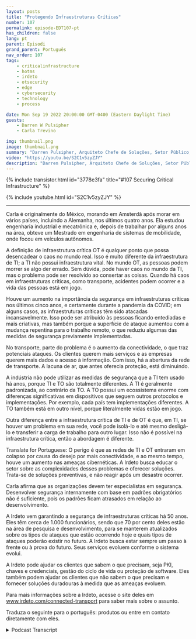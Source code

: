 ```yaml
---
layout: posts
title: "Protegendo Infraestruturas Críticas"
number: 107
permalink: episode-EDT107-pt
has_children: false
lang: pt
parent: Episodi
grand_parent: Português
nav_order: 107
tags:
    - criticalinfrastructure
    - hotms
    - irdeto
    - otsecurity
    - edge
    - cybersecurity
    - technology
    - process

date: Mon Sep 19 2022 20:00:00 GMT-0400 (Eastern Daylight Time)
guests:
    - Darren W Pulsipher
    - Carla Trevino

img: thumbnail.png
image: thumbnail.png
summary: "Darren Pulsipher, Arquiteto Chefe de Soluções, Setor Público, e Carla Trevino, Arquiteta de Soluções, Irdeto, falam sobre a importância da segurança na infraestrutura crítica."
video: "https://youtu.be/S2C1v5zyZJY"
description: "Darren Pulsipher, Arquiteto Chefe de Soluções, Setor Público, e Carla Trevino, Arquiteta de Soluções, Irdeto, falam sobre a importância da segurança na infraestrutura crítica."
---
```


<div>
{% include transistor.html id="3778e3fa" title="#107 Securing Critical Infrastructure" %}

{% include youtube.html id="S2C1v5zyZJY" %}
</div>

---

Carla é originalmente do México, morando em Amsterdã após morar em vários países, incluindo a Alemanha, nos últimos quatro anos. Ela estudou engenharia industrial e mecatrônica e, depois de trabalhar por alguns anos na área, obteve um Mestrado em engenharia de sistemas de mobilidade, onde focou em veículos autônomos.

A definição de infraestrutura crítica OT é qualquer ponto que possa desencadear o caos no mundo real. Isso é muito diferente da infraestrutura de TI; a TI não possui infraestrutura vital. No mundo OT, as pessoas podem morrer se algo der errado. Sem dúvida, pode haver caos no mundo da TI, mas o problema pode ser resolvido ao consertar as coisas. Quando há caos em infraestruturas críticas, como transporte, acidentes podem ocorrer e a vida das pessoas está em jogo.

Houve um aumento na importância da segurança em infraestruturas críticas nos últimos cinco anos, e certamente durante a pandemia da COVID; em alguns casos, as infraestruturas críticas têm sido atacadas incansavelmente. Isso pode ser atribuído às pessoas ficando entediadas e mais criativas, mas também porque a superfície de ataque aumentou com a mudança repentina para o trabalho remoto, o que reduziu algumas das medidas de segurança previamente implementadas.

No transporte, parte do problema é o aumento da conectividade, o que traz potenciais ataques. Os clientes querem mais serviços e as empresas querem mais dados e acesso à informação. Com isso, há a abertura da rede de transporte. A lacuna de ar, que antes oferecia proteção, está diminuindo.

A indústria não pode utilizar as medidas de segurança que a TI tem usado há anos, porque TI e TO são totalmente diferentes. A TI é geralmente padronizada, ao contrário da TO. A TO possui um ecossistema enorme com diferenças significativas em dispositivos que seguem outros protocolos e implementações. Por exemplo, cada país tem implementações diferentes. A TO também está em outro nível, porque literalmente vidas estão em jogo.

Outra diferença entre a infraestrutura crítica de TI e de OT é que, em TI, se houver um problema em sua rede, você pode isolá-lo e até mesmo desligá-lo e transferir a carga de trabalho para outro lugar. Isso não é possível na infraestrutura crítica, então a abordagem é diferente.

Translate for Portuguese: O perigo é que as redes de TI e OT entraram em colapso por causa do desejo por mais conectividade, e ao mesmo tempo, houve um aumento nas ameaças cibernéticas. A Irdeto busca educar o setor sobre as complexidades desses problemas e oferecer soluções. Trata-se de soluções preventivas, e não reagir após um desastre ocorrer.

Carla afirma que as organizações devem ter especialistas em segurança. Desenvolver segurança internamente com base em padrões obrigatórios não é suficiente, pois os padrões ficam atrasados em relação ao desenvolvimento.

A Irdeto vem garantindo a segurança de infraestruturas críticas há 50 anos. Eles têm cerca de 1.000 funcionários, sendo que 70 por cento deles estão na área de pesquisa e desenvolvimento, para se manterem atualizados sobre os tipos de ataques que estão ocorrendo hoje e quais tipos de ataques poderão existir no futuro. A Irdeto busca estar sempre um passo à frente ou à prova do futuro. Seus serviços evoluem conforme o sistema evolui.

A Irdeto pode ajudar os clientes que sabem o que precisam, seja PKI, chaves e credenciais, gestão do ciclo de vida ou proteção de software. Eles também podem ajudar os clientes que não sabem o que precisam e fornecer soluções duradouras à medida que as ameaças evoluem.

Para mais informações sobre a Irdeto, acesse o site deles em www.irdeto.com/connected-transport para saber mais sobre o assunto.

Traduza o seguinte para o português: produtos ou entre em contato diretamente com eles.




<details>
<summary> Podcast Transcript </summary>

<p></p>

</details>
